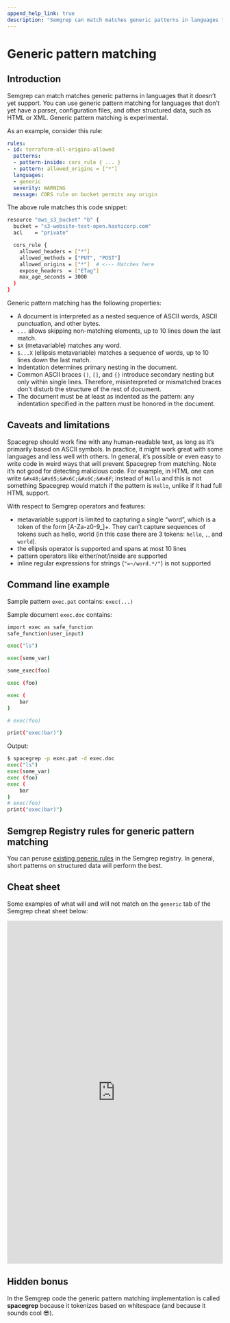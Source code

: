 ```yaml
---
append_help_link: true
description: "Semgrep can match matches generic patterns in languages that it doesn’t yet support. You can use generic pattern matching for languages that don’t yet have a parser, configuration files, and other structured data, such as HTML or XML. Generic pattern matching is experimental."
---
```


# Generic pattern matching
## Introduction
Semgrep can match matches generic patterns in languages that it doesn’t yet support. You can use generic pattern matching for languages that don’t yet have a parser, configuration files, and other structured data, such as HTML or XML. Generic pattern matching is experimental.

As an example, consider this rule:
```yaml
rules:
- id: terraform-all-origins-allowed
  patterns:
  - pattern-inside: cors_rule { ... }
  - pattern: allowed_origins = ["*"]
  languages:
  - generic
  severity: WARNING
  message: CORS rule on bucket permits any origin
```

The above rule matches this code snippet:

```bash
resource "aws_s3_bucket" "b" {
  bucket = "s3-website-test-open.hashicorp.com"
  acl    = "private"

  cors_rule {
    allowed_headers = ["*"]
    allowed_methods = ["PUT", "POST"]
    allowed_origins = ["*"]  # <--- Matches here
    expose_headers  = ["ETag"]
    max_age_seconds = 3000
  }
}
```

Generic pattern matching has the following properties:

* A document is interpreted as a nested sequence of ASCII words, ASCII punctuation, and other bytes.
* `...` allows skipping non-matching elements, up to 10 lines down the last match.
* `$X` (metavariable) matches any word.
* `$...X` (ellipsis metavariable) matches a sequence of words, up to 10 lines down the last match.
* Indentation determines primary nesting in the document.
* Common ASCII braces `()`, `[]`, and `{}` introduce secondary nesting but only within single lines. Therefore, misinterpreted or mismatched braces don't disturb the structure of the rest of document.
* The document must be at least as indented as the pattern: any indentation specified in the pattern must be honored in the document.

## Caveats and limitations

Spacegrep should work fine with any human-readable text, as long as it’s primarily based on ASCII symbols. In practice, it might work great with some languages and less well with others. In general, it’s possible or even easy to write code in weird ways that will prevent Spacegrep from matching. Note it’s not good for detecting malicious code. For example, in HTML one can write `&#x48;&#x65;&#x6C;&#x6C;&#x6F`; instead of `Hello` and this is not something Spacegrep would match if the pattern is `Hello`, unlike if it had full HTML support.

With respect to Semgrep operators and features:

* metavariable support is limited to capturing a single “word”, which is a token of the form [A-Za-z0-9_]+. They can’t capture sequences of tokens such as hello, world (in this case there are 3 tokens: `hello`, `,`, and `world`).
* the ellipsis operator is supported and spans at most 10 lines
* pattern operators like either/not/inside are supported
* inline regular expressions for strings (`"=~/word.*/"`) is not supported 

## Command line example

Sample pattern `exec.pat` contains: `exec(...)`

Sample document `exec.doc` contains:

```bash
import exec as safe_function
safe_function(user_input)

exec("ls")

exec(some_var)

some_exec(foo)

exec (foo)

exec (
    bar
)

# exec(foo)

print("exec(bar)")
```

Output:
```bash
$ spacegrep -p exec.pat -d exec.doc
exec("ls")
exec(some_var)
exec (foo)
exec (
    bar
)
# exec(foo)
print("exec(bar)")
```

## Semgrep Registry rules for generic pattern matching
You can peruse [existing generic rules](https://semgrep.dev/r?lang=generic&sev=ERROR,WARNING,INFO&tag=dgryski.semgrep-go,hazanasec.semgrep-rules,ajinabraham.njsscan,best-practice,security,java-spring,go-stdlib,ruby-stdlib,java-stdlib,js-node,nodejsscan,owasp,dlint,react,performance,compatibility,portability,correctness,maintainability,secuirty,mongodb,experimental,caching,robots-denied,missing-noreferrer,missing-noopener) in the Semgrep registry. In general, short patterns on structured data will perform the best.

## Cheat sheet
Some examples of what will and will not match on the `generic` tab of the Semgrep cheat sheet below:

<iframe src="https://semgrep.dev/embed/cheatsheet" scrolling="0" width="100%" height="800"  frameBorder="0"></iframe>
<br />

## Hidden bonus
In the Semgrep code the generic pattern matching implementation is called **spacegrep** because it tokenizes based on whitespace (and because it sounds cool 😎).
